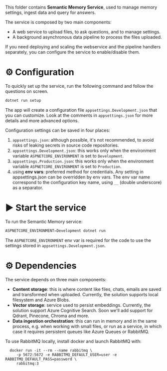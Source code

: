 This folder contains **Semantic Memory Service**, used to manage memory
settings, ingest data and query for answers.

The service is composed by two main components:

* A web service to upload files, to ask questions, and to manage settings.
* A background asynchronous data pipeline to process the files uploaded.

If you need deploying and scaling the webservice and the pipeline handlers
separately, you can configure the service to enable/disable them.

# ⚙️ Configuration

To quickly set up the service, run the following command and follow the
questions on screen.

```bash
dotnet run setup
```

The app will create a configuration file `appsettings.Development.json`
that you can customize. Look at the comments in `appsettings.json` for more
details and more advanced options.

Configuration settings can be saved in four places:

1. `appsettings.json`: although possible, it's not recommended, to avoid
   risks of leaking secrets in source code repositories.
2. `appsettings.Development.json`: this works only when the environment
   variable `ASPNETCORE_ENVIRONMENT` is set to `Development`.
3. `appsettings.Production.json`: this works only when the environment
   variable `ASPNETCORE_ENVIRONMENT` is set to `Production`.
4. using **env vars**: preferred method for credentials. Any setting in
   appsettings.json can be overridden by env vars. The env var name correspond
   to the configuration key name, using `__` (double underscore) as a separator.

# ▶️ Start the service

To run the Semantic Memory service:

```csharp
ASPNETCORE_ENVIRONMENT=Development dotnet run
```

The `ASPNETCORE_ENVIRONMENT` env var is required for the code to use
the settings stored in `appsettings.Development.json`.

# ⚙️ Dependencies

The service depends on three main components:

* **Content storage**: this is where content like files, chats, emails are saved
  and transformed when uploaded. Currently, the solution supports local
  filesystem and Azure Blobs.
* **Vector storage**: service used to persist embeddings. Currently, the solution
  support Azure Cognitive Search. Soon we'll add support for Qdrant, Pinecone,
  Chroma and more.
* **Data ingestion orchestration**: this can run in memory and in the same
  process, e.g. when working with small files, or run as a service, in which
  case it requires persistent queues like Azure Queues or RabbitMQ.

To use RabbitMQ locally, install docker and launch RabbitMQ with:

      docker run -it --rm --name rabbitmq \
         -p 5672:5672 -e RABBITMQ_DEFAULT_USER=user -e RABBITMQ_DEFAULT_PASS=password \
         rabbitmq:3
